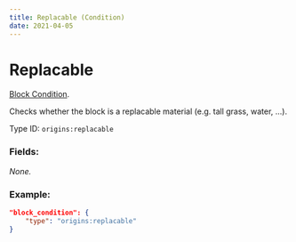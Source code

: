 ```yaml
---
title: Replacable (Condition)
date: 2021-04-05
---
```

# Replacable

[Block Condition](../block_conditions.md).

Checks whether the block is a replacable material (e.g. tall grass, water, ...).

Type ID: `origins:replacable`

### Fields:

_None._

### Example:
```json
"block_condition": {
    "type": "origins:replacable"
}
```